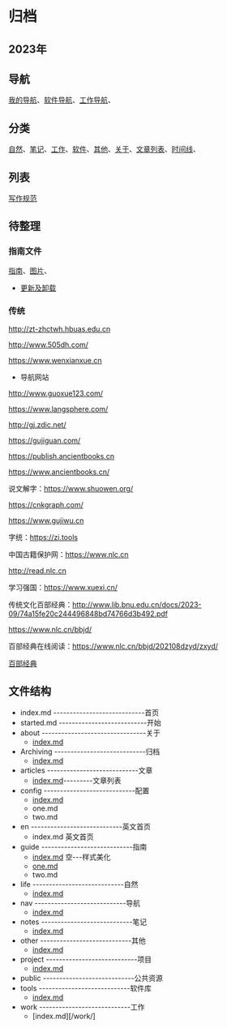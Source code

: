 # 归档

## 2023年

## 导航

[我的导航](/nav/mylnk/)、[软件导航](/nav/softlnk/)、[工作导航](/nav/worklnk/)、

## 分类

[自然](/life/)、[笔记](/notes/)、[工作][def]、[软件](/tools/)、[其他](/other/)、[关于](/about/)、[文章列表](/articles/)、[时间线](/notes/mynotes/mynotesline.md)、

## 列表

[写作规范](/articles/规范/写作模板)

## 待整理

### 指南文件

[指南](/guide/)、[图片](/guide/one)、

* [更新及卸载](/guide/two)

### 传统

http://zt-zhctwh.hbuas.edu.cn

http://www.505dh.com/

https://www.wenxianxue.cn

* 导航网站

http://www.guoxue123.com/

https://www.langsphere.com/

http://gj.zdic.net/

https://gujiguan.com/

https://publish.ancientbooks.cn

https://www.ancientbooks.cn/

说文解字：https://www.shuowen.org/

https://cnkgraph.com/

https://www.gujiwu.cn

字统：https://zi.tools

中国古籍保护网：https://www.nlc.cn

http://read.nlc.cn

学习强国：https://www.xuexi.cn/

传统文化百部经典：http://www.lib.bnu.edu.cn/docs/2023-09/74a15fe20c244496848bd74766d3b492.pdf

https://www.nlc.cn/bbjd/

百部经典在线阅读：https://www.nlc.cn/bbjd/202108dzyd/zxyd/	


[百部经典](/articles/传统文化/百部经典/)

## 文件结构

* index.md  ----------------------------首页
* started.md ---------------------------开始
* about --------------------------------关于
  * [index.md](/about/)
* Archiving ----------------------------归档
  * [index.md](/Archiving/)
* articles ----------------------------文章
  * [index.md](/articles/)---------文章列表
* config ----------------------------配置
  * [index.md](/nav/)
  * one.md
  * two.md
* en ----------------------------英文首页
  * index.md 英文首页
* guide ----------------------------指南
  * [index.md](/guide/index.md) 空---样式美化
  * [one.md](/guide/one.md)
  * two.md
* life ----------------------------自然
  * [index.md](/life/)
* nav ----------------------------导航
  * [index.md](/nav/)
* notes ----------------------------笔记
  * [index.md](/notes/)
* other ----------------------------其他
  * [index.md](/other/)
* project ----------------------------项目
  * [index.md](/work/)
* public ----------------------------公共资源
* tools ----------------------------软件库
  * [index.md](/tools/)
* work ----------------------------工作
  * [index.md][/work/]

[def]: /work/

